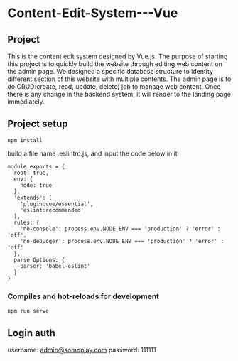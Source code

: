 # Content-Edit-System---Vue

## Project
This is the content edit system designed by Vue.js. The purpose of starting this project is to quickly build the website through editing web content on the admin page. We designed a specific database structure to identity different section of this website with multiple contents. The admin page is to do CRUD(create, read, update, delete) job to manage web content. Once there is any change in the backend system, it will render to the landing page immediately.

## Project setup
```
npm install
```

build a file name .eslintrc.js, and input the code below in it
```
module.exports = {
  root: true,
  env: {
    node: true
  },
  'extends': [
    'plugin:vue/essential',
    'eslint:recommended'
  ],
  rules: {
    'no-console': process.env.NODE_ENV === 'production' ? 'error' : 'off',
    'no-debugger': process.env.NODE_ENV === 'production' ? 'error' : 'off'
  },
  parserOptions: {
    parser: 'babel-eslint'
  }
}

```
### Compiles and hot-reloads for development
```
npm run serve
```
## Login auth
username: admin@somoplay.com
password: 111111
